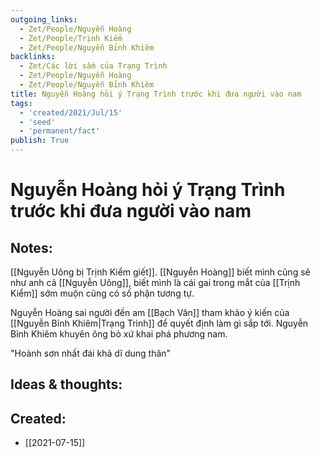 ```yaml
---
outgoing_links:
  - Zet/People/Nguyễn Hoàng
  - Zet/People/Trịnh Kiểm
  - Zet/People/Nguyễn Bỉnh Khiêm
backlinks:
  - Zet/Các lời sấm của Trạng Trình
  - Zet/People/Nguyễn Hoàng
  - Zet/People/Nguyễn Bỉnh Khiêm
title: Nguyễn Hoàng hỏi ý Trạng Trình trước khi đưa người vào nam
tags:
  - 'created/2021/Jul/15'
  - 'seed'
  - 'permanent/fact'
publish: True
---
```

# Nguyễn Hoàng hỏi ý Trạng Trình trước khi đưa người vào nam

## Notes:
[[Nguyễn Uông bị Trịnh Kiểm giết]]. [[Nguyễn Hoàng]] biết mình cũng sẽ như anh cả [[Nguyễn Uông]], biết mình là cái gai trong mắt của [[Trịnh Kiểm]] sớm muộn cũng có số phận tương tự. 

Nguyễn Hoàng sai người đến am [[Bạch Vân]] tham khảo ý kiến của [[Nguyễn Bỉnh Khiêm|Trạng Trình]] để quyết định làm gì sắp tới. Nguyễn Bỉnh Khiêm khuyên ông bỏ xứ khai phá phương nam. 

"Hoành sơn nhất đái khả dĩ dung thân"

## Ideas & thoughts:


## Created:
- [[2021-07-15]]
